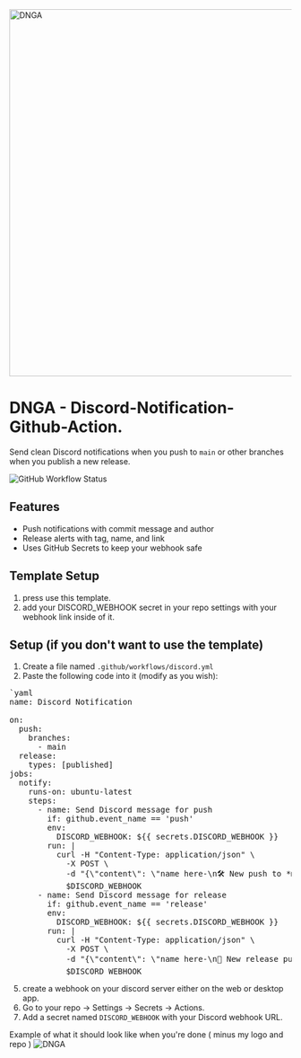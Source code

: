<img width="962" height="654" alt="DNGA" src="https://github.com/user-attachments/assets/a4de5b4a-5546-47ef-82f9-d830aadc66ba" />

# DNGA - Discord-Notification-Github-Action.

Send clean Discord notifications when you push to `main` or other branches when you publish a new release.

![GitHub Workflow Status](https://img.shields.io/github/actions/workflow/status/Zeno-Fluff/DNGA/discord.yml)
## Features
- Push notifications with commit message and author
- Release alerts with tag, name, and link
- Uses GitHub Secrets to keep your webhook safe

## Template Setup
1. press use this template.
2. add your DISCORD_WEBHOOK secret in your repo settings with your webhook link inside of it.

## Setup (if you don't want to use the template)

1. Create a file named `.github/workflows/discord.yml`
2. Paste the following code into it (modify as you wish):

<pre>
`yaml
name: Discord Notification

on:
  push:
    branches:
      - main   
  release:
    types: [published]  
jobs:
  notify:
    runs-on: ubuntu-latest
    steps:
      - name: Send Discord message for push
        if: github.event_name == 'push'
        env:
          DISCORD_WEBHOOK: ${{ secrets.DISCORD_WEBHOOK }}
        run: |
          curl -H "Content-Type: application/json" \
            -X POST \
            -d "{\"content\": \"name here-\n🛠️ New push to *main* by ${{ github.actor }}\n🔗 [View Commit](${{ github.event.head_commit.url }})\n📝 Message: ${{ github.event.head_commit.message }}\"}" \
            $DISCORD_WEBHOOK
      - name: Send Discord message for release
        if: github.event_name == 'release'
        env:
          DISCORD_WEBHOOK: ${{ secrets.DISCORD_WEBHOOK }}
        run: |
          curl -H "Content-Type: application/json" \
            -X POST \
            -d "{\"content\": \"name here-\n🚀 New release published by ${{ github.actor }}\n🏷️ Tag: ${{ github.event.release.tag_name }}\n📝 Name: ${{ github.event.release.name }}\n🔗 [View Release](${{ github.event.release.html_url }})\"}" \
            $DISCORD_WEBHOOK
</pre>

  
5. create a webhook on your discord server either on the web or desktop app.           
6. Go to your repo → Settings → Secrets → Actions.
7. Add a secret named `DISCORD_WEBHOOK` with your Discord webhook URL.

Example of what it should look like when you're done ( minus my logo and repo )
![DNGA](https://github.com/user-attachments/assets/c64dd2a5-4392-4d92-af9f-a8a514265b51)

